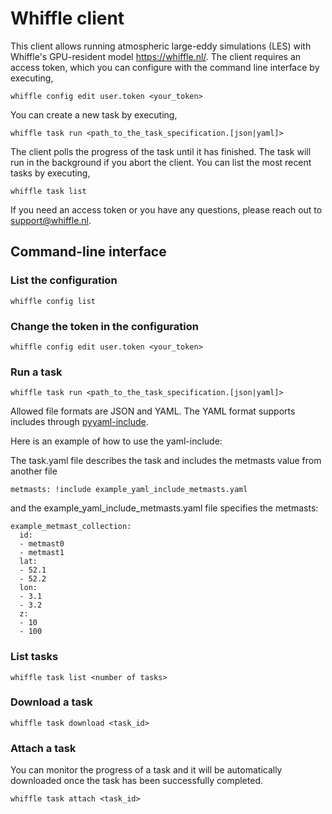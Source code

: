 # Whiffle client

This client allows running atmospheric large-eddy simulations (LES) with Whiffle's GPU-resident model <https://whiffle.nl/>. 
The client requires an access token, which you can configure with the command line interface by executing,

`whiffle config edit user.token <your_token>`

You can create a new task by executing,

`whiffle task run <path_to_the_task_specification.[json|yaml]>`

The client polls the progress of the task until it has finished. The task will run in the background if you abort the client.
You can list the most recent tasks by executing,

`whiffle task list`

If you need an access token or you have any questions, please reach out to <support@whiffle.nl>.

## Command-line interface

### List the configuration

`whiffle config list`

### Change the token in the configuration

`whiffle config edit user.token <your_token>`

### Run a task

`whiffle task run <path_to_the_task_specification.[json|yaml]>`

Allowed file formats are JSON and YAML. The YAML format supports includes through [pyyaml-include](https://github.com/tanbro/pyyaml-include).

Here is an example of how to use the yaml-include:

The task.yaml file describes the task and includes the metmasts value from another file
``` 
metmasts: !include example_yaml_include_metmasts.yaml
```

and the example_yaml_include_metmasts.yaml file specifies the metmasts:
```
example_metmast_collection:
  id:
  - metmast0
  - metmast1
  lat:
  - 52.1
  - 52.2
  lon:
  - 3.1
  - 3.2
  z:
  - 10
  - 100
```





### List tasks

`whiffle task list <number of tasks>`

### Download a task

`whiffle task download <task_id>`

### Attach a task

You can monitor the progress of a task and it will be automatically downloaded once the task has been successfully completed. 

`whiffle task attach <task_id>`